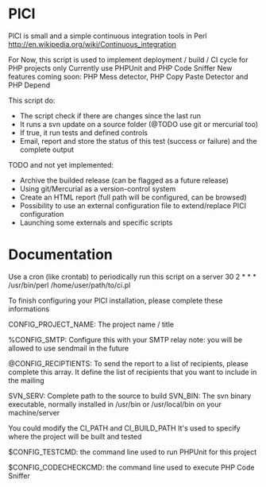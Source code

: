 PlCI
====

PlCI is small and a simple continuous integration tools in Perl
http://en.wikipedia.org/wiki/Continuous_integration

For Now, this script is used to implement deployment / build / CI cycle for PHP projects only
Currently use PHPUnit and PHP Code Sniffer
New features coming soon: PHP Mess detector, PHP Copy Paste Detector and PHP Depend

This script do:
- The script check if there are changes since the last run
- It runs a svn update on a source folder (@TODO use git or mercurial too)
- If true, it run tests and defined controls
- Email, report and store the status of this test (success or failure) and the complete output


TODO and not yet implemented:
- Archive the builded release (can be flagged as a future release)
- Using git/Mercurial as a version-control system
- Create an HTML report (full path will be configured, can be browsed)
- Possibility to use an external configuration file to extend/replace PlCI configuration
- Launching some externals and specific scripts

Documentation
=============
Use a cron (like crontab) to periodically run this script on a server
30 2 * * * /usr/bin/perl /home/user/path/to/ci.pl

To finish configuring your PlCI installation, please complete these informations

CONFIG_PROJECT_NAME: The project name / title

%CONFIG_SMTP: Configure this with your SMTP relay
note: you will be allowed to use sendmail in the future

@CONFIG_RECIPTIENTS: To send the report to a list of recipients, please complete this array. It define the list of recipients that you want to include in the mailing

SVN_SERV: Complete path to the source to build
SVN_BIN: The svn binary executable, normally installed in /usr/bin or /usr/local/bin on your machine/server

You could modify the CI_PATH and CI_BUILD_PATH
It's used to specify where the project will be built and tested

$CONFIG_TESTCMD: the command line used to run PHPUnit for this project

$CONFIG_CODECHECKCMD: the command line used to execute PHP Code Sniffer
